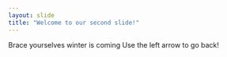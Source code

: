```yaml
---
layout: slide
title: "Welcome to our second slide!"
---
```

Brace yourselves winter is coming
Use the left arrow to go back!
